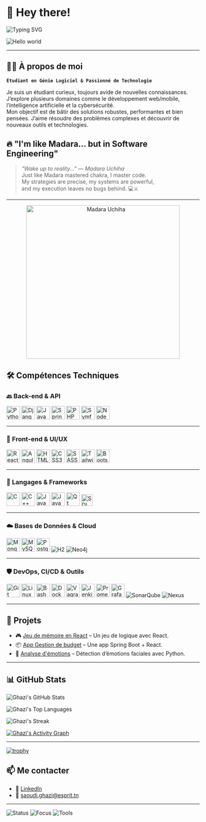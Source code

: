 # 👋 Hey there!

![Typing SVG](https://readme-typing-svg.demolab.com?font=Fira+Code&size=24&pause=1000&color=F75C7E&width=435&lines=Salut+je+suis+Ghazi+Saoudi;Étudiant+en+Génie+Logiciel;Passionné+par+l'IA%2C+la+cybersécurité%2C+le+dev)

<img src="https://raw.githubusercontent.com/sagar-viradiya/sagar-viradiya/master/resources/banner.png" alt="Hello world">

---

## 🧑‍💻 À propos de moi

**`Étudiant en Génie Logiciel & Passionné de Technologie`**

Je suis un étudiant curieux, toujours avide de nouvelles connaissances. J’explore plusieurs domaines comme le développement web/mobile, l’intelligence artificielle et la cybersécurité.  
Mon objectif est de bâtir des solutions robustes, performantes et bien pensées. J’aime résoudre des problèmes complexes et découvrir de nouveaux outils et technologies.

## 🔥 "I'm like Madara... but in Software Engineering"

> *"Wake up to reality..." — Madara Uchiha*  
> Just like Madara mastered chakra, I master code.  
> My strategies are precise, my systems are powerful,  
> and my execution leaves no bugs behind. 💻⚔️  
>
---

<p align="center">
  <img src="https://media.giphy.com/media/v1.Y2lkPWVjZjA1ZTQ3eXh1NnNvbWVmanJ4NGJhdjhoeHJjNmdoY2lvbGczaThhY204aTZyeCZlcD12MV9naWZzX3JlbGF0ZWQmY3Q9Zw/8SEnoMhrEeBDa/giphy.gif" alt="Madara Uchiha" width="400">
</p>



## 🛠️ Compétences Techniques

### 🔙 Back-end & API
<div align="left">
  <img alt="Python" src="https://cdn.jsdelivr.net/gh/devicons/devicon/icons/python/python-original.svg" width="35"/>
  <img alt="Django" src="https://cdn.jsdelivr.net/gh/devicons/devicon/icons/django/django-plain.svg" width="35"/>
  <img alt="Java" src="https://cdn.jsdelivr.net/gh/devicons/devicon/icons/java/java-original.svg" width="35"/>
  <img alt="Spring Boot" src="https://cdn.jsdelivr.net/gh/devicons/devicon/icons/spring/spring-original.svg" width="35"/>
  <img alt="PHP" src="https://cdn.jsdelivr.net/gh/devicons/devicon/icons/php/php-original.svg" width="35"/>
  <img alt="Symfony" src="https://cdn.jsdelivr.net/gh/devicons/devicon/icons/symfony/symfony-original.svg" width="35"/>
  <img alt="NodeJS" src="https://cdn.jsdelivr.net/gh/devicons/devicon/icons/nodejs/nodejs-original.svg" width="35"/>
</div>

---

### 🎨 Front-end & UI/UX
<div align="left">
  <img alt="React" src="https://cdn.jsdelivr.net/gh/devicons/devicon/icons/react/react-original.svg" width="35"/>
  <img alt="Angular" src="https://cdn.jsdelivr.net/gh/devicons/devicon/icons/angularjs/angularjs-original.svg" width="35"/>
  <img alt="HTML5" src="https://cdn.jsdelivr.net/gh/devicons/devicon/icons/html5/html5-original.svg" width="35"/>
  <img alt="CSS3" src="https://cdn.jsdelivr.net/gh/devicons/devicon/icons/css3/css3-original.svg" width="35"/>
  <img alt="SASS" src="https://cdn.jsdelivr.net/gh/devicons/devicon/icons/sass/sass-original.svg" width="35"/>
  <img alt="Tailwind" src="https://cdn.jsdelivr.net/gh/devicons/devicon/icons/tailwindcss/tailwindcss-original.svg" width="35"/>
  <img alt="Bootstrap" src="https://cdn.jsdelivr.net/gh/devicons/devicon/icons/bootstrap/bootstrap-original.svg" width="35"/>
</div>

---

### 🧠 Langages & Frameworks
<div align="left">
  <img alt="C" src="https://cdn.jsdelivr.net/gh/devicons/devicon/icons/c/c-original.svg" width="35"/>
  <img alt="C++" src="https://cdn.jsdelivr.net/gh/devicons/devicon/icons/cplusplus/cplusplus-original.svg" width="35"/>
  <img alt="JavaScript" src="https://cdn.jsdelivr.net/gh/devicons/devicon/icons/javascript/javascript-original.svg" width="35"/>
  <img alt="JavaFX" src="https://cdn.jsdelivr.net/gh/devicons/devicon/icons/java/java-original.svg" width="35"/>
  <img alt="Qt" src="https://cdn.jsdelivr.net/gh/devicons/devicon/icons/qt/qt-original.svg" width="35"/>
  <img alt="SDL" src="https://cdn.jsdelivr.net/npm/simple-icons@v7/icons/sdl.svg" width="30"/>
</div>

---

### ☁️ Bases de Données & Cloud
<div align="left"> <img alt="MongoDB" src="https://cdn.jsdelivr.net/gh/devicons/devicon/icons/mongodb/mongodb-original.svg" width="35"/> <img alt="MySQL" src="https://cdn.jsdelivr.net/gh/devicons/devicon/icons/mysql/mysql-original.svg" width="35"/> <img alt="PostgreSQL" src="https://cdn.jsdelivr.net/gh/devicons/devicon/icons/postgresql/postgresql-original.svg" width="35"/> <img alt="H2" src="https://img.shields.io/badge/Database-H2-lightgrey?logo=datagrip&style=flat-square"/> <img alt="Neo4j" src="https://img.shields.io/badge/GraphDB-Neo4j-009688?logo=neo4j&logoColor=white&style=flat-square"/> </div>

---

### 🛡️ DevOps, CI/CD & Outils
<div align="left"> <img alt="Git" src="https://cdn.jsdelivr.net/gh/devicons/devicon/icons/git/git-original.svg" width="35"/> <img alt="Linux" src="https://cdn.jsdelivr.net/gh/devicons/devicon/icons/linux/linux-original.svg" width="35"/> <img alt="Bash" src="https://cdn.jsdelivr.net/gh/devicons/devicon/icons/bash/bash-original.svg" width="35"/> <img alt="Docker" src="https://cdn.jsdelivr.net/gh/devicons/devicon/icons/docker/docker-original.svg" width="35"/> <img alt="Vagrant" src="https://cdn.jsdelivr.net/gh/devicons/devicon/icons/vagrant/vagrant-original.svg" width="35"/> <img alt="Jenkins" src="https://cdn.jsdelivr.net/gh/devicons/devicon/icons/jenkins/jenkins-original.svg" width="35"/> <img alt="Prometheus" src="https://cdn.jsdelivr.net/gh/devicons/devicon/icons/prometheus/prometheus-original.svg" width="35"/> <img alt="Grafana" src="https://cdn.jsdelivr.net/gh/devicons/devicon/icons/grafana/grafana-original.svg" width="35"/> <img alt="SonarQube" src="https://img.shields.io/badge/SonarQube-Code%20Quality-blue?logo=sonarqube&style=flat-square"/> <img alt="Nexus" src="https://img.shields.io/badge/Nexus-Repository-lightgrey?logo=sonatype&style=flat-square"/> </div>

---

## 🚧 Projets

- 🎮 [Jeu de mémoire en React](https://github.com/GhaziSaoudi/memory-game) – Un jeu de logique avec React.
- 📦 [App Gestion de budget](https://github.com/GhaziSaoudi/budget-app) – Une app Spring Boot + React.
- 🧠 [Analyse d'émotions](https://github.com/GhaziSaoudi/emotion-detector) – Détection d’émotions faciales avec Python.

---
## 📊 GitHub Stats

![Ghazi's GitHub Stats](https://github-readme-stats.vercel.app/api?username=ghazy001&show_icons=true&theme=radical)

![Ghazi's Top Languages](https://github-readme-stats.vercel.app/api/top-langs/?username=ghazy001&layout=compact&theme=radical)

![Ghazi's Streak](https://github-readme-streak-stats.herokuapp.com/?user=ghazy001&theme=radical)

[![Ghazi's Activity Graph](https://github-readme-activity-graph.vercel.app/graph?username=ghazy001&theme=dracula)](https://github.com/Ashutosh00710/github-readme-activity-graph)

---

[![trophy](https://github-profile-trophy.vercel.app/?username=ghazy001)](https://github.com/ryo-ma/github-profile-trophy)


<!--START_SECTION:waka-->
<!--END_SECTION:waka-->



## 📫 Me contacter

- 🔗 [LinkedIn](https://www.linkedin.com/in/ghazi-saoudi-5b6086271/)
- 📧 saoudi.ghazi@esprit.tn

---

![Status](https://img.shields.io/badge/Apprend-Angular-red?style=for-the-badge&logo=angular)
![Focus](https://img.shields.io/badge/Focus-IA-blueviolet?style=for-the-badge&logo=python)
![Tools](https://img.shields.io/badge/Outils-Docker%2C+Git%2C+Linux-informational?style=for-the-badge&logo=docker)

